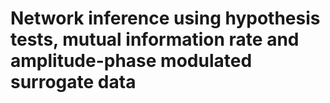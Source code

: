 # Network inference using hypothesis tests, mutual information rate and amplitude-phase modulated surrogate data
